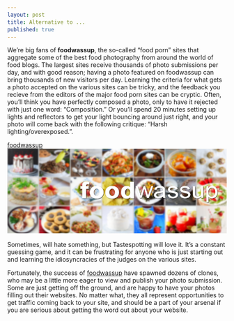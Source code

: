 ```yaml
---
layout: post
title: Alternative to ...
published: true
---
```

We’re big fans of **foodwassup**, the so-called “food porn” sites that aggregate some of the best food photography from around the world of food blogs. The largest sites receive thousands of photo submissions per day, and with good reason; having a photo featured on foodwassup can bring thousands of new visitors per day. Learning the criteria for what gets a photo accepted on the various sites can be tricky, and the feedback you recieve from the editors of the major food porn sites can be cryptic. Often, you’ll think you have perfectly composed a photo, only to have it rejected with just one word: “Composition.” Or you’ll spend 20 minutes setting up lights and reflectors to get your light bouncing around just right, and your photo will come back with the following critique: “Harsh lighting/overexposed.”.

[foodwassup](https://www.foodwassup.com)![foodwassup](https://raw.githubusercontent.com/foodwassup/foodwassup.github.io/478d28a5e1fe813ede6444245d5a517fed8bd1fd/_posts/13522008_262744020761735_6802550227435515292_n.png)

Sometimes, will hate something, but Tastespotting will love it. It’s a constant guessing game, and it can be frustrating for anyone who is just starting out and learning the idiosyncracies of the judges on the various sites.

Fortunately, the success of [foodwassup](https://www.foodwassup.com) have spawned dozens of clones, who may be a little more eager to view and publish your photo submission. Some are just getting off the ground, and are happy to have your photos filling out their websites. No matter what, they all represent opportunities to get traffic coming back to your site, and should be a part of your arsenal if you are serious about getting the word out about your website.

